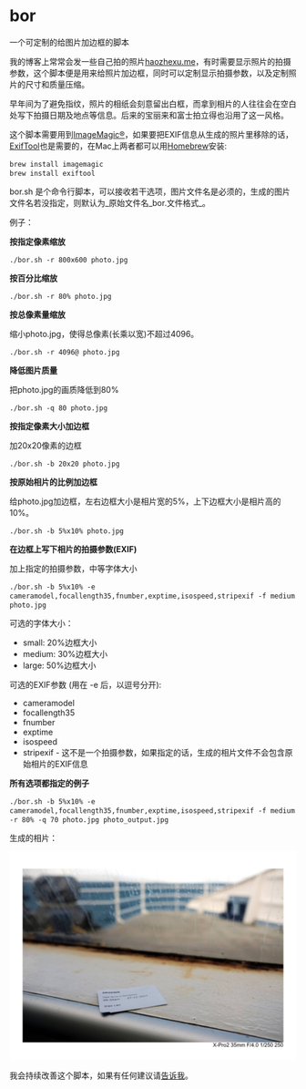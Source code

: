 # bor
一个可定制的给图片加边框的脚本

我的博客上常常会发一些自己拍的照片[haozhexu.me](https://haozhexu.me)，有时需要显示照片的拍摄参数，这个脚本便是用来给照片加边框，同时可以定制显示拍摄参数，以及定制照片的尺寸和质量压缩。

早年间为了避免指纹，照片的相纸会刻意留出白框，而拿到相片的人往往会在空白处写下拍摄日期及地点等信息。后来的宝丽来和富士拍立得也沿用了这一风格。

这个脚本需要用到[ImageMagic®](https://www.imagemagick.org)，如果要把EXIF信息从生成的照片里移除的话，[ExifTool](https://www.sno.phy.queensu.ca/~phil/exiftool/)也是需要的，在Mac上两者都可以用[Homebrew](https://brew.sh/)安装:

```
brew install imagemagic
brew install exiftool
```

bor.sh 是个命令行脚本，可以接收若干选项，图片文件名是必须的，生成的图片文件名若没指定，则默认为_原始文件名_bor.文件格式_。

例子：

**按指定像素缩放**

```
./bor.sh -r 800x600 photo.jpg
```

**按百分比缩放**

```
./bor.sh -r 80% photo.jpg
```

**按总像素量缩放**

缩小photo.jpg，使得总像素(长乘以宽)不超过4096。

```
./bor.sh -r 4096@ photo.jpg
```

**降低图片质量**

把photo.jpg的画质降低到80%

```
./bor.sh -q 80 photo.jpg
```

**按指定像素大小加边框**

加20x20像素的边框

```
./bor.sh -b 20x20 photo.jpg
```

**按原始相片的比例加边框**

给photo.jpg加边框，左右边框大小是相片宽的5%，上下边框大小是相片高的10%。

```
./bor.sh -b 5%x10% photo.jpg
```

**在边框上写下相片的拍摄参数(EXIF)**

加上指定的拍摄参数，中等字体大小

```
./bor.sh -b 5%x10% -e cameramodel,focallength35,fnumber,exptime,isospeed,stripexif -f medium photo.jpg
```

可选的字体大小：

* small: 20%边框大小
* medium: 30%边框大小
* large: 50%边框大小

可选的EXIF参数 (用在 -e 后，以逗号分开):

* cameramodel
* focallength35
* fnumber
* exptime
* isospeed
* stripexif - 这不是一个拍摄参数，如果指定的话，生成的相片文件不会包含原始相片的EXIF信息

**所有选项都指定的例子**

```
./bor.sh -b 5%x10% -e cameramodel,focallength35,fnumber,exptime,isospeed,stripexif -f medium -r 80% -q 70 photo.jpg photo_output.jpg
```

生成的相片：

![生成的相片](./photo_output.jpg "生成的相片")

我会持续改善这个脚本，如果有任何建议请[告诉我](mailto:haozhe.xu3@gmail.com)。
